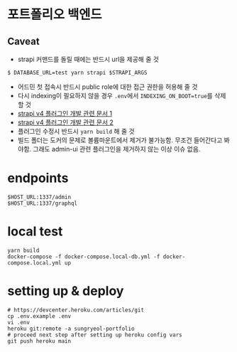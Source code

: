 # 포트폴리오 백엔드
## Caveat
- strapi 커맨드를 돌릴 때에는 반드시 url을 제공해 줄 것
```
$ DATABASE_URL=test yarn strapi $STRAPI_ARGS
```
- 어드민 첫 접속시 반드시 public role에 대한 접근 권한을 허용해 줄 것
- 다시 indexing이 필요하지 않을 경우 `.env`에서 `INDEXING_ON_BOOT=true`를 삭제할 것
- [strapi v4 플러그인 개발 관련 문서 1](https://docs.strapi.io/developer-docs/latest/development/plugins-development.html#creating-a-plugin)
- [strapi v4 플러그인 개발 관련 문서 2](https://docs.strapi.io/developer-docs/latest/setup-deployment-guides/file-structure.html)
- 플러그인 수정시 반드시 `yarn build` 해 줄 것
- 빌드 폴더는 도커의 문제로 볼륨마운트에서 제거가 불가능함. 무조건 들어간다고 봐야함. 그래도 admin-ui 관련 플러그인을 제거하지 않는 이상 이슈 없음.

# endpoints
```
$HOST_URL:1337/admin
$HOST_URL:1337/graphql
```

# local test
```
yarn build
docker-compose -f docker-compose.local-db.yml -f docker-compose.local.yml up
```

# setting up & deploy
```
# https://devcenter.heroku.com/articles/git
cp .env.example .env
vi .env
heroku git:remote -a sungryeol-portfolio
# proceed next step after setting up heroku config vars
git push heroku main
```